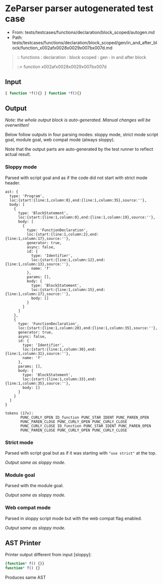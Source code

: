 # ZeParser parser autogenerated test case

- From: tests/testcases/functions/declaration/block_scoped/autogen.md
- Path: tests/testcases/functions/declaration/block_scoped/gen/in_and_after_block/function_x002afx0028x0029x007bx007d.md

> :: functions : declaration : block scoped : gen : in and after block
>
> ::> function x002afx0028x0029x007bx007d

## Input


`````js
{ function *f(){} } function *f(){}
`````

## Output

_Note: the whole output block is auto-generated. Manual changes will be overwritten!_

Below follow outputs in four parsing modes: sloppy mode, strict mode script goal, module goal, web compat mode (always sloppy).

Note that the output parts are auto-generated by the test runner to reflect actual result.

### Sloppy mode

Parsed with script goal and as if the code did not start with strict mode header.

`````
ast: {
  type: 'Program',
  loc:{start:{line:1,column:0},end:{line:1,column:35},source:''},
  body: [
    {
      type: 'BlockStatement',
      loc:{start:{line:1,column:0},end:{line:1,column:19},source:''},
      body: [
        {
          type: 'FunctionDeclaration',
          loc:{start:{line:1,column:2},end:{line:1,column:17},source:''},
          generator: true,
          async: false,
          id: {
            type: 'Identifier',
            loc:{start:{line:1,column:12},end:{line:1,column:13},source:''},
            name: 'f'
          },
          params: [],
          body: {
            type: 'BlockStatement',
            loc:{start:{line:1,column:15},end:{line:1,column:17},source:''},
            body: []
          }
        }
      ]
    },
    {
      type: 'FunctionDeclaration',
      loc:{start:{line:1,column:20},end:{line:1,column:35},source:''},
      generator: true,
      async: false,
      id: {
        type: 'Identifier',
        loc:{start:{line:1,column:30},end:{line:1,column:31},source:''},
        name: 'f'
      },
      params: [],
      body: {
        type: 'BlockStatement',
        loc:{start:{line:1,column:33},end:{line:1,column:35},source:''},
        body: []
      }
    }
  ]
}

tokens (17x):
       PUNC_CURLY_OPEN ID_function PUNC_STAR IDENT PUNC_PAREN_OPEN
       PUNC_PAREN_CLOSE PUNC_CURLY_OPEN PUNC_CURLY_CLOSE
       PUNC_CURLY_CLOSE ID_function PUNC_STAR IDENT PUNC_PAREN_OPEN
       PUNC_PAREN_CLOSE PUNC_CURLY_OPEN PUNC_CURLY_CLOSE
`````

### Strict mode

Parsed with script goal but as if it was starting with `"use strict"` at the top.

_Output same as sloppy mode._

### Module goal

Parsed with the module goal.

_Output same as sloppy mode._

### Web compat mode

Parsed in sloppy script mode but with the web compat flag enabled.

_Output same as sloppy mode._

## AST Printer

Printer output different from input [sloppy]:

````js
{function* f() {}}
function* f() {}
````

Produces same AST
